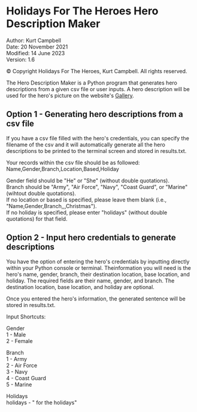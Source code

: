 # Holidays For The Heroes Hero Description Maker
Author: Kurt Campbell<br>
Date: 20 November 2021<br>
Modified: 14 June 2023<br>
Version: 1.6

© Copyright Holidays For The Heroes, Kurt Campbell. All rights reserved.

The Hero Description Maker is a Python program that generates hero descriptions from a given csv file or user inputs. A hero description will be used for the hero's picture on the website's [Gallery](https://www.holidaysfortheheroes.org/gallery).

## Option 1 - Generating hero descriptions from a csv file
If you have a csv file filled with the hero's credentials, you can specify the filename of the csv and it will automatically generate all the hero descriptions to be printed to the terminal screen and stored in results.txt.

Your records within the csv file should be as followed:<br>
Name,Gender,Branch,Location,Based,Holiday

Gender field should be "He" or "She" (without double quotations).<br>
Branch should be "Army", "Air Force", "Navy", "Coast Guard", or "Marine" (wihtout double quotations).<br>
If no location or based is specified, please leave them blank (i.e., "Name,Gender,Branch,,,Christmas").<br>
If no holiday is specified, please enter "holidays" (without double quotations) for that field.

## Option 2 - Input hero credentials to generate descriptions
You have the option of entering the hero's credentials by inputting directly within your Python console or terminal. Theinformation you will need is the hero's name, gender, branch, their destination location, base location, and holiday. The required fields are their name, gender, and branch. The destination location, base location, and holiday are optional.

Once you entered the hero's information, the generated sentence will be stored in results.txt.

Input Shortcuts:

Gender<br>
1 - Male<br>
2 - Female

Branch<br>
1 - Army<br>
2 - Air Force<br>
3 - Navy<br>
4 - Coast Guard<br>
5 - Marine

Holidays<br>
holidays - " for the holidays"<br>
